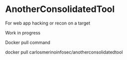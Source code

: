 # AnotherConsolidatedTool
For web app hacking or recon on a target

Work in progress

Docker pull command

docker pull carlosmerinoinfosec/anotherconsolidatedtool